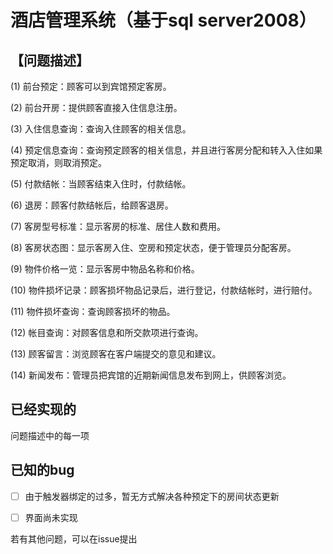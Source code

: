 # 酒店管理系统（基于sql server2008）

## 【问题描述】

(1) 前台预定：顾客可以到宾馆预定客房。

(2) 前台开房：提供顾客直接入住信息注册。

(3) 入住信息查询：查询入住顾客的相关信息。

(4) 预定信息查询：查询预定顾客的相关信息，并且进行客房分配和转入入住如果预定取消，则取消预定。

(5) 付款结帐：当顾客结束入住时，付款结帐。

(6) 退房：顾客付款结帐后，给顾客退房。

(7) 客房型号标准：显示客房的标准、居住人数和费用。

(8) 客房状态图：显示客房入住、空房和预定状态，便于管理员分配客房。

(9) 物件价格一览：显示客房中物品名称和价格。

(10) 物件损坏记录：顾客损坏物品记录后，进行登记，付款结帐时，进行赔付。

(11) 物件损坏查询：查询顾客损坏的物品。

(12) 帐目查询：对顾客信息和所交款项进行查询。

(13) 顾客留言：浏览顾客在客户端提交的意见和建议。

(14) 新闻发布：管理员把宾馆的近期新闻信息发布到网上，供顾客浏览。



## 已经实现的

问题描述中的每一项

## 已知的bug

- [ ] 由于触发器绑定的过多，暂无方式解决各种预定下的房间状态更新

- [ ] 界面尚未实现



若有其他问题，可以在issue提出

